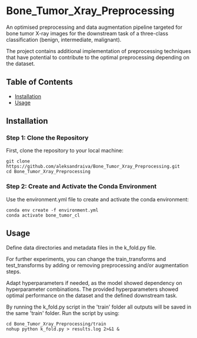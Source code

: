 # Bone_Tumor_Xray_Preprocessing

An optimised preprocessing and data augmentation pipeline targeted for bone tumor X-ray images for the downstream task of a three-class classification (benign, intermediate, malignant). 

The project contains additional implementation of preprocessing techniques that have potential to contribute to the optimal preprocessing depending on the dataset.

## Table of Contents

- [Installation](#installation)
- [Usage](#usage)

## Installation

### Step 1: Clone the Repository

First, clone the repository to your local machine:

```
git clone https://github.com/aleksandraiva/Bone_Tumor_Xray_Preprocessing.git
cd Bone_Tumor_Xray_Preprocessing
```

### Step 2: Create and Activate the Conda Environment
Use the environment.yml file to create and activate the conda environment:

```
conda env create -f environment.yml
conda activate bone_tumor_cl
```

## Usage

Define data directories and metadata files in the k_fold.py file. 

For further experiments, you can change the train_transforms and test_transforms by adding or removing preprocessing and/or augmentation steps. 

Adapt hyperparameters if needed, as the model showed dependency on hyperparameter combinations. The provided hyperparameters showed optimal performance on the dataset and the defined downstream task. 

By running the k_fold.py script in the 'train' folder all outputs will be saved in the same 'train' folder. Run the script by using:

```
cd Bone_Tumor_Xray_Preprocessing/train
nohup python k_fold.py > results.log 2>&1 &
```







